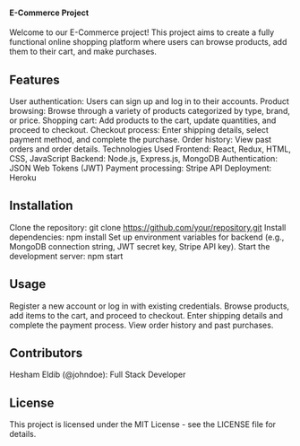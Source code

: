 #### E-Commerce Project
Welcome to our E-Commerce project! This project aims to create a fully functional online shopping platform where users can browse products, add them to their cart, and make purchases.

## Features
User authentication: Users can sign up and log in to their accounts.
Product browsing: Browse through a variety of products categorized by type, brand, or price.
Shopping cart: Add products to the cart, update quantities, and proceed to checkout.
Checkout process: Enter shipping details, select payment method, and complete the purchase.
Order history: View past orders and order details.
Technologies Used
Frontend: React, Redux, HTML, CSS, JavaScript
Backend: Node.js, Express.js, MongoDB
Authentication: JSON Web Tokens (JWT)
Payment processing: Stripe API
Deployment: Heroku

## Installation
Clone the repository: git clone https://github.com/your/repository.git
Install dependencies: npm install
Set up environment variables for backend (e.g., MongoDB connection string, JWT secret key, Stripe API key).
Start the development server: npm start

## Usage
Register a new account or log in with existing credentials.
Browse products, add items to the cart, and proceed to checkout.
Enter shipping details and complete the payment process.
View order history and past purchases.

## Contributors
Hesham Eldib (@johndoe): Full Stack Developer

## License
This project is licensed under the MIT License - see the LICENSE file for details.
